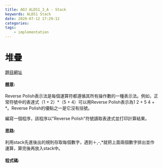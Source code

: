 ```yaml
---
title: AOJ ALDS1_3_A - Stack
keywords: ALDS1 Stack
date: 2020-07-12 17:29:12
categories:
tags:
    - implementation
---
```

# 堆疊
[題目網址](https://onlinejudge.u-aizu.ac.jp/courses/lesson/1/ALDS1/all/ALDS1_3_A)

#### 題意:
Reverse Polish表示法是每個運算符都遵循其所有操作數的一種表示法。例如，正常符號中的表達式（1 + 2）*（5 + 4）可以用Reverse Polish表示為1 2 + 5 4 + *。Reverse Polish的優點之一是它沒有括號。

編寫一個程序，該程序以"Reverse Polish"符號讀取表達式並打印計算結果。
<!-- more -->
#### 思路:
利用stack先進後出的規則存取每個數字，遇到＋,-,*就把上面兩個數字排出並作運算，算完後再放入stack中。
#### 程式碼:
<script src="https://gist.github.com/Daviswww/c3b0db7392bc501256200706688ca8bc.js"></script>